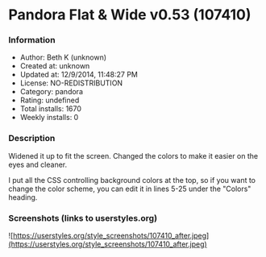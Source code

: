 # Pandora Flat & Wide v0.53 (107410)

### Information
- Author: Beth K (unknown)
- Created at: unknown
- Updated at: 12/9/2014, 11:48:27 PM
- License: NO-REDISTRIBUTION
- Category: pandora
- Rating: undefined
- Total installs: 1670
- Weekly installs: 0


### Description
Widened it up to fit the screen. Changed the colors to make it easier on the eyes and cleaner. 

I put all the CSS controlling background colors at the top, so if you want to change the color scheme, you can edit it in lines 5-25 under the "Colors" heading.


### Screenshots (links to userstyles.org)
![https://userstyles.org/style_screenshots/107410_after.jpeg](https://userstyles.org/style_screenshots/107410_after.jpeg)


